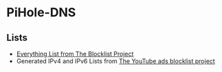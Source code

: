 # PiHole-DNS

## Lists

* [Everything List from The Blocklist Project](/blocklistproject/Lists#lists)
* Generated IPv4 and IPv6 Lists from [The YouTube ads blocklist project](/Ewpratten/youtube_ad_blocklist)
